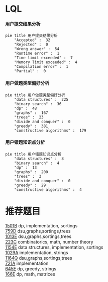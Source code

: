 # LQL

<!-- tabs:start -->



#### **用户提交结果分析**

```mermaid
pie title 用户提交结果分析
    "Accepted" :  32
    "Rejected" :  0
    "Wrong answer" :  54
    "Runtime error" :  1
    "Time limit exceeded" :  7
    "Memory limit exceeded" :  4
    "Compilation error" :  1
    "Partial" :  0
```

#### **用户做题类型偏好分析**

```mermaid
pie title 用户做题类型偏好分析
    "data structures" :  225
    "binary search" :  36
    "dp" :  48
    "graphs" :  167
    "trees" :  23
    "divide and conquer" :  0
    "greedy" :  381
    "constructive algorithms" :  179
```
#### **用户错题知识点分析**

```mermaid
pie title 用户错题知识点分析
    "data structures" :  8
    "binary search" :  4
    "dp" :  13
    "graphs" :  200
    "trees" :  3
    "divide and conquer" :  0
    "greedy" :  29
    "constructive algorithms" :  4
```



<!-- tabs:end -->
# 推荐题目
[1501B](https://codeforces.com/contest/1501/problem/B)		dp,
                        implementation,
                        sortings		  
[759D](https://codeforces.com/contest/759/problem/D)		dsu,graphs,sortings,trees		  
[1013E](https://codeforces.com/contest/1013/problem/E)		dsu,graphs,sortings,trees		  
[223C](https://codeforces.com/contest/223/problem/C)		combinatorics,
                        math,
                        number theory		  
[1154E](https://codeforces.com/contest/1154/problem/E)		data structures,
                        implementation,
                        sortings		  
[1029A](https://codeforces.com/contest/1029/problem/A)		implementation,
                        strings		  
[1164Q](https://codeforces.com/contest/1164/problem/Q)		dsu,graphs,sortings,trees		  
[721A](https://codeforces.com/contest/721/problem/A)		implementation		  
[645E](https://codeforces.com/contest/645/problem/E)		dp,
                        greedy,
                        strings		  
[166E](https://codeforces.com/contest/166/problem/E)		dp,
                        math,
                        matrices		  
